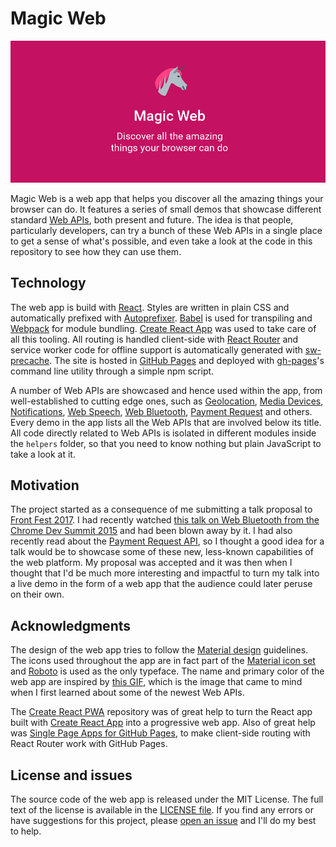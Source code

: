 # Magic Web

[![Banner](banner.png)](https://soyguijarro.github.io/magic-web/)

Magic Web is a web app that helps you discover all the amazing things your browser can do. It features a series of small demos that showcase different standard [Web APIs](https://developer.mozilla.org/en-US/docs/WebAPI), both present and future. The idea is that people, particularly developers, can try a bunch of these Web APIs in a single place to get a sense of what's possible, and even take a look at the code in this repository to see how they can use them.


## Technology

The web app is build with [React](https://facebook.github.io/react/). Styles are written in plain CSS and automatically prefixed with [Autoprefixer](https://github.com/postcss/autoprefixer). [Babel](http://babeljs.io/) is used for transpiling and [Webpack](https://webpack.github.io/) for module bundling. [Create React App](https://github.com/facebookincubator/create-react-app) was used to take care of all this tooling. All routing is handled client-side with [React Router](https://reacttraining.com/react-router/) and service worker code for offline support is automatically generated with [sw-precache](https://github.com/GoogleChrome/sw-precache). The site is hosted in [GitHub Pages](https://pages.github.com/) and deployed with [gh-pages](https://github.com/tschaub/gh-pages)'s command line utility through a simple npm script.

A number of Web APIs are showcased and hence used within the app, from well-established to cutting edge ones, such as [Geolocation](https://developer.mozilla.org/en-US/docs/Web/API/Geolocation), [Media Devices](https://developer.mozilla.org/en-US/docs/Web/API/MediaDevices), [Notifications](https://developer.mozilla.org/en-US/docs/Web/API/Notifications_API), [Web Speech](https://developer.mozilla.org/en-US/docs/Web/API/Web_Speech_API), [Web Bluetooth](https://developers.google.com/web/updates/2015/07/interact-with-ble-devices-on-the-web), [Payment Request](https://developer.mozilla.org/en-US/docs/Web/API/Payment_Request_API) and others. Every demo in the app lists all the Web APIs that are involved below its title. All code directly related to Web APIs is isolated in different modules inside the `helpers` folder, so that you need to know nothing but plain JavaScript to take a look at it.


## Motivation

The project started as a consequence of me submitting a talk proposal to [Front Fest 2017](http://frontfest.es/). I had recently watched [this talk on Web Bluetooth from the Chrome Dev Summit 2015](https://www.youtube.com/watch?v=_BUwOBdLjzQ) and had been blown away by it. I had also recently read about the [Payment Request API](https://developer.mozilla.org/en-US/docs/Web/API/Payment_Request_API), so I thought a good idea for a talk would be to showcase some of these new, less-known capabilities of the web platform. My proposal was accepted and it was then when I thought that I'd be much more interesting and impactful to turn my talk into a live demo in the form of a web app that the audience could later peruse on their own.


## Acknowledgments

The design of the web app tries to follow the [Material design](https://material.google.com/) guidelines. The icons used throughout the app are in fact part of the [Material icon set](https://material.io/icons/) and [Roboto](https://fonts.google.com/specimen/Roboto) is used as the only typeface. The name and primary color of the web app are inspired by [this GIF](http://giphy.com/gifs/shia-labeouf-12NUbkX6p4xOO4), which is the image that came to mind when I first learned about some of the newest Web APIs.


The [Create React PWA](https://github.com/jeffposnick/create-react-pwa) repository was of great help to turn the React app built with [Create React App](https://github.com/facebookincubator/create-react-app) into a progressive web app. Also of great help was [Single Page Apps for GitHub Pages](https://github.com/rafrex/spa-github-pages), to make client-side routing with React Router work with GitHub Pages.


## License and issues

The source code of the web app is released under the MIT License. The full text of the license is available in the [LICENSE file](LICENSE). If you find any errors or have suggestions for this project, please [open an issue](https://github.com/soyguijarro/magic-web/issues) and I'll do my best to help.

